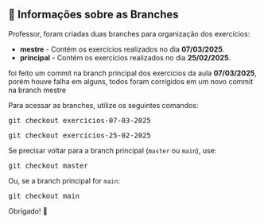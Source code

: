 <h2>📌 Informações sobre as Branches</h2>

<p>Professor, foram criadas duas branches para organização dos exercícios:</p>

<ul>
  <li><strong>mestre</strong> - Contém os exercícios realizados no dia <strong>07/03/2025</strong>.</li>
  <li><strong>principal</strong> - Contém os exercícios realizados no dia <strong>25/02/2025</strong>.</li>
</ul>
<p> foi feito um commit na branch  principal dos exercicios da aula <strong>07/03/2025</strong>, porém houve falha em alguns, todos foram corrigidos em um novo commit na branch mestre</p>

<p>Para acessar as branches, utilize os seguintes comandos:</p>

<pre>
git checkout exercicios-07-03-2025
</pre>

<pre>
git checkout exercicios-25-02-2025
</pre>

<p>Se precisar voltar para a branch principal (<code>master</code> ou <code>main</code>), use:</p>

<pre>
git checkout master
</pre>

<p>Ou, se a branch principal for <code>main</code>:</p>

<pre>
git checkout main
</pre>

<p>Obrigado! 🚀</p>
